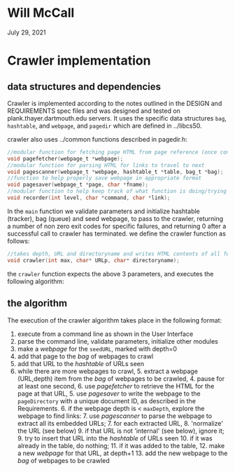 # Will McCall
July 29, 2021

# Crawler implementation

## data structures and dependencies
Crawler is implemented according to the notes outlined in the DESIGN and REQUIREMENTS spec files and was designed and tested on plank.thayer.dartmouth.edu servers.  It uses the specific data structures `bag`, `hashtable`, and `webpage`, and `pagedir` which are defined in ../libcs50.

crawler also uses ../common functions described in pagedir.h:

```c
//modular function for fetching page HTML from page reference (once constructed)
void pagefetcher(webpage_t *webpage);
//modular function for parsing HTML for links to travel to next
void pagescanner(webpage_t *webpage, hashtable_t *table, bag_t *bag);
//function to help properly save webpage in appropriate format
void pagesaver(webpage_t *page, char *fname);
//modular function to help keep track of what function is doing/trying to do by printing to standard out.
void recorder(int level, char *command, char *link);
```

In the `main` function we validate parameters and initialize hashtable (tracker), bag (queue) and seed webpage, to pass to the crawler, returning a number of non zero exit codes for specific failures, and returning 0 after a successful call to crawler has terminated. 
we define the crawler function as follows:
```c
//takes depth, URL and directoryname and writes HTML contents of all fetched webpages to a certain depth in a specified file output
void crawler(int max, char* URLp, char* directoryname);
```
the `crawler` function expects the above 3 parameters, and executes the following algorithm:

## the algorithm 
The execution of the crawler algorithm takes place in the following format:

1. execute from a command line as shown in the User Interface
2. parse the command line, validate parameters, initialize other modules
3. make a *webpage* for the `seedURL`, marked with depth=0
4. add that page to the *bag* of webpages to crawl
5. add that URL to the *hashtable* of URLs seen
3. while there are more webpages to crawl,
	5. extract a webpage (URL,depth) item from the *bag* of webpages to be crawled,
	4. pause for at least one second,
	6. use *pagefetcher* to retrieve the HTML for the page at that URL,
	5. use *pagesaver* to write the webpage to the `pageDirectory` with a unique document ID, as described in the Requirements.
	6. if the webpage depth is < `maxDepth`, explore the webpage to find links:
		7. use *pagescanner* to parse the webpage to extract all its embedded URLs;
		7. for each extracted URL,
			8. 'normalize' the URL (see below)
			9. if that URL is not 'internal' (see below), ignore it;
			9. try to insert that URL into the *hashtable* of URLs seen
				10. if it was already in the table, do nothing;
				11. if it was added to the table,
					12. make a new *webpage* for that URL, at depth+1
					13. add the new webpage to the *bag* of webpages to be crawled



